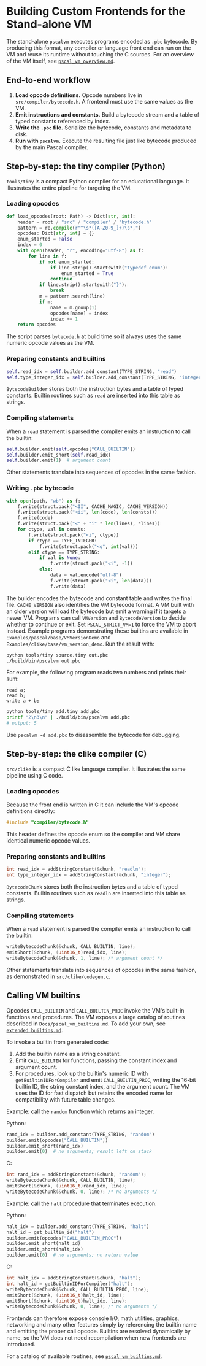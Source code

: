 # Building Custom Frontends for the Stand-alone VM

The stand-alone `pscalvm` executes programs encoded as `.pbc` bytecode. By
producing this format, any compiler or language front end can run on the VM and
reuse its runtime without touching the C sources. For an overview of the VM
itself, see [`pscal_vm_overview.md`](pscal_vm_overview.md).

## End-to-end workflow

1. **Load opcode definitions.** Opcode numbers live in `src/compiler/bytecode.h`.
   A frontend must use the same values as the VM.
2. **Emit instructions and constants.** Build a bytecode stream and a table of
   typed constants referenced by index.
3. **Write the `.pbc` file.** Serialize the bytecode, constants and metadata to
   disk.
4. **Run with `pscalvm`.** Execute the resulting file just like bytecode
   produced by the main Pascal compiler.

## Step-by-step: the tiny compiler (Python)

`tools/tiny` is a compact Python compiler for an educational language. It
illustrates the entire pipeline for targeting the VM.

### Loading opcodes

```python
def load_opcodes(root: Path) -> Dict[str, int]:
    header = root / "src" / "compiler" / "bytecode.h"
    pattern = re.compile(r"^\s*([A-Z0-9_]+)\s*,")
    opcodes: Dict[str, int] = {}
    enum_started = False
    index = 0
    with open(header, "r", encoding="utf-8") as f:
        for line in f:
            if not enum_started:
                if line.strip().startswith("typedef enum"):
                    enum_started = True
                continue
            if line.strip().startswith("}"):
                break
            m = pattern.search(line)
            if m:
                name = m.group(1)
                opcodes[name] = index
                index += 1
    return opcodes
```

The script parses `bytecode.h` at build time so it always uses the same numeric
opcode values as the VM.

### Preparing constants and builtins

```python
self.read_idx = self.builder.add_constant(TYPE_STRING, "read")
self.type_integer_idx = self.builder.add_constant(TYPE_STRING, "integer")
```

`BytecodeBuilder` stores both the instruction bytes and a table of typed
constants. Builtin routines such as `read` are inserted into this table as
strings.

### Compiling statements

When a `read` statement is parsed the compiler emits an instruction to call the
builtin:

```python
self.builder.emit(self.opcodes["CALL_BUILTIN"])
self.builder.emit_short(self.read_idx)
self.builder.emit(1)  # argument count
```

Other statements translate into sequences of opcodes in the same fashion.

### Writing `.pbc` bytecode

```python
with open(path, "wb") as f:
    f.write(struct.pack("<II", CACHE_MAGIC, CACHE_VERSION))
    f.write(struct.pack("<ii", len(code), len(consts)))
    f.write(code)
    f.write(struct.pack("<" + "i" * len(lines), *lines))
    for ctype, val in consts:
        f.write(struct.pack("<i", ctype))
        if ctype == TYPE_INTEGER:
            f.write(struct.pack("<q", int(val)))
        elif ctype == TYPE_STRING:
            if val is None:
                f.write(struct.pack("<i", -1))
            else:
                data = val.encode("utf-8")
                f.write(struct.pack("<i", len(data)))
                f.write(data)
```

The builder encodes the bytecode and constant table and writes the final file.
`CACHE_VERSION` also identifies the VM bytecode format. A VM built with an
older version will load the bytecode but emit a warning if it targets a newer
VM. Programs can call `VMVersion` and `BytecodeVersion` to decide whether to
continue or exit. Set `PSCAL_STRICT_VM=1` to force the VM to abort instead.
Example programs demonstrating these builtins are available in
`Examples/pascal/base/VMVersionDemo` and `Examples/clike/base/vm_version_demo`.
Run the result with:

```sh
python tools/tiny source.tiny out.pbc
./build/bin/pscalvm out.pbc
```

For example, the following program reads two numbers and prints their sum:

```tiny
read a;
read b;
write a + b;
```

```sh
python tools/tiny add.tiny add.pbc
printf "2\n3\n" | ./build/bin/pscalvm add.pbc
# output: 5
```

Use `pscalvm -d add.pbc` to disassemble the bytecode for debugging.

## Step-by-step: the clike compiler (C)

`src/clike` is a compact C like language compiler. It illustrates the same pipeline 
using C code.

### Loading opcodes

Because the front end is written in C it can include the VM's opcode
definitions directly:

```c
#include "compiler/bytecode.h"
```

This header defines the opcode enum so the compiler and VM share identical
numeric opcode values.

### Preparing constants and builtins

```c
int read_idx = addStringConstant(&chunk, "readln");
int type_integer_idx = addStringConstant(&chunk, "integer");
```

`BytecodeChunk` stores both the instruction bytes and a table of typed
constants. Builtin routines such as `readln` are inserted into this table as
strings.

### Compiling statements

When a `read` statement is parsed the compiler emits an instruction to call the
builtin:

```c
writeBytecodeChunk(&chunk, CALL_BUILTIN, line);
emitShort(&chunk, (uint16_t)read_idx, line);
writeBytecodeChunk(&chunk, 1, line); /* argument count */
```

Other statements translate into sequences of opcodes in the same fashion, as
demonstrated in `src/clike/codegen.c`.

## Calling VM builtins

Opcodes `CALL_BUILTIN` and `CALL_BUILTIN_PROC` invoke the VM's built-in
functions and procedures. The VM exposes a large catalog of routines described in
`Docs/pscal_vm_builtins.md`. To add your own, see
[`extended_builtins.md`](extended_builtins.md).

To invoke a builtin from generated code:

1. Add the builtin name as a string constant.
2. Emit `CALL_BUILTIN` for functions, passing the constant index and argument
   count.
3. For procedures, look up the builtin's numeric ID with
   `getBuiltinIDForCompiler` and emit `CALL_BUILTIN_PROC`, writing the 16-bit
   builtin ID, the string constant index, and the argument count. The VM uses
   the ID for fast dispatch but retains the encoded name for compatibility with
   future table changes.

Example: call the `random` function which returns an integer.

Python:

```python
rand_idx = builder.add_constant(TYPE_STRING, "random")
builder.emit(opcodes["CALL_BUILTIN"])
builder.emit_short(rand_idx)
builder.emit(0)  # no arguments; result left on stack
```

C:

```c
int rand_idx = addStringConstant(&chunk, "random");
writeBytecodeChunk(&chunk, CALL_BUILTIN, line);
emitShort(&chunk, (uint16_t)rand_idx, line);
writeBytecodeChunk(&chunk, 0, line); /* no arguments */
```

Example: call the `halt` procedure that terminates execution.

Python:

```python
halt_idx = builder.add_constant(TYPE_STRING, "halt")
halt_id = get_builtin_id("halt")
builder.emit(opcodes["CALL_BUILTIN_PROC"])
builder.emit_short(halt_id)
builder.emit_short(halt_idx)
builder.emit(0)  # no arguments; no return value
```

C:

```c
int halt_idx = addStringConstant(&chunk, "halt");
int halt_id = getBuiltinIDForCompiler("halt");
writeBytecodeChunk(&chunk, CALL_BUILTIN_PROC, line);
emitShort(&chunk, (uint16_t)halt_id, line);
emitShort(&chunk, (uint16_t)halt_idx, line);
writeBytecodeChunk(&chunk, 0, line); /* no arguments */
```

Frontends can therefore expose console I/O, math utilities, graphics, networking
and many other features simply by referencing the builtin name and emitting the
proper call opcode. Builtins are resolved dynamically by name, so the VM does
not need recompilation when new frontends are introduced.

For a catalog of available routines, see
[`pscal_vm_builtins.md`](pscal_vm_builtins.md).

